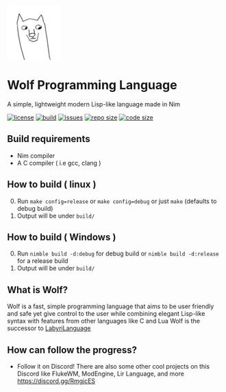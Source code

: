 <img src="./logo/best_logo_ever_alpha.png" width=25%>

# Wolf Programming Language
A simple, lightweight modern Lisp-like language made in Nim

[![license](https://img.shields.io/badge/license-MIT-blue.svg?style=flat-square)](./LICENSE)
[![build](https://img.shields.io/travis/Ralakus/wolf-lang.svg?style=flat-square)](https://travis-ci.org/Ralakus/wolf-lang)
[![issues](https://img.shields.io/github/issues/Ralakus/wolf-lang.svg?style=flat-square)](https://github.com/Ralakus/wolf-lang/issues)
[![repo size](https://img.shields.io/github/repo-size/Ralakus/wolf-lang.svg?style=flat-square)](https://github.com/Ralakus/wolf-lang)
[![code size](https://img.shields.io/github/languages/code-size/Ralakus/wolf-lang.svg?style=flat-square)](https://github.com/Ralakus/wolf-lang)


## Build requirements
* Nim compiler
* A C compiler ( i.e gcc, clang )

## How to build ( linux )
0. Run `make config=release` or `make config=debug` or just `make` (defaults to debug build)
1. Output will be under `build/`

## How to build ( Windows )
0. Run `nimble build -d:debug` for debug build or `nimble build -d:release` for a release build
1. Output will be under `build/`

## What is Wolf?
Wolf is a fast, simple programming language that aims to be user friendly and safe yet give control to the user while combining elegant Lisp-like syntax with features from other languages like C and Lua 
Wolf is the successor to [LabyriLanguage](https://gitlab.com/Ralakus/LabyriLanguage)

## How can follow the progress?
* Follow it on Discord! There are also some other cool projects on this Discord like FlukeWM, ModEngine, Lir Language, and more https://discord.gg/RmgjcES